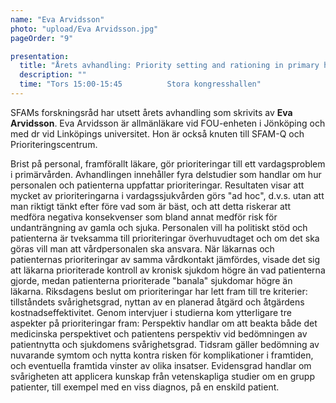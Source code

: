```yaml
---
name: "Eva Arvidsson"
photo: "upload/Eva Arvidsson.jpg"
pageOrder: "9"

presentation:
  title: "Årets avhandling: Priority setting and rationing in primary health care"
  description: ""
  time: "Tors 15:00-15:45          Stora kongresshallen"
---
```

SFAMs forskningsråd har utsett årets avhandling som skrivits av **Eva Arvidsson**.
Eva Arvidsson är allmänläkare vid FOU-enheten i Jönköping och med dr vid Linköpings universitet. Hon är också knuten till SFAM-Q och Prioriteringscentrum. 

Brist på personal, framförallt läkare, gör prioriteringar till ett vardagsproblem i primärvården. Avhandlingen innehåller fyra delstudier som handlar om hur personalen och patienterna uppfattar prioriteringar. Resultaten visar att mycket av prioriteringarna i vardagssjukvården görs "ad hoc", d.v.s. utan att man riktigt tänkt efter före vad som är bäst, och att detta riskerar att medföra negativa konsekvenser som bland annat medför risk för undanträngning av gamla och sjuka. Personalen vill ha politiskt stöd och patienterna är tveksamma till prioriteringar överhuvudtaget och om det ska göras vill man att vårdpersonalen ska ansvara.
När läkarnas och patienternas prioriteringar av samma vårdkontakt jämfördes, visade det sig att läkarna prioriterade kontroll av kronisk sjukdom högre än vad patienterna gjorde, medan patienterna prioriterade "banala" sjukdomar högre än läkarna.                                         Riksdagens beslut om prioriteringar har lett fram till tre kriterier: tillståndets svårighetsgrad, nyttan av en planerad åtgärd och åtgärdens kostnadseffektivitet. Genom intervjuer i studierna kom ytterligare tre aspekter på prioriteringar fram: Perspektiv handlar om att beakta både det medicinska perspektivet och patientens perspektiv vid bedömningen av patientnytta och sjukdomens svårighetsgrad. Tidsram gäller bedömning av nuvarande symtom och nytta kontra risken för komplikationer i framtiden, och eventuella framtida vinster av olika insatser. Evidensgrad handlar om svårigheten att applicera kunskap från vetenskapliga studier om en grupp patienter, till exempel med en viss diagnos, på en enskild patient.

